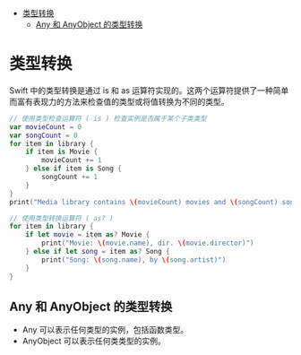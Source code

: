 
<!-- @import "[TOC]" {cmd="toc" depthFrom=1 depthTo=6 orderedList=false} -->

<!-- code_chunk_output -->

- [类型转换](#类型转换)
  - [Any 和 AnyObject 的类型转换](#any-和-anyobject-的类型转换)

<!-- /code_chunk_output -->

# 类型转换

Swift 中的类型转换是通过 is 和 as 运算符实现的。这两个运算符提供了一种简单而富有表现力的方法来检查值的类型或将值转换为不同的类型。

```swift
// 使用类型检查运算符 ( is ) 检查实例是否属于某个子类类型
var movieCount = 0
var songCount = 0
for item in library {
    if item is Movie {
        movieCount += 1
    } else if item is Song {
        songCount += 1
    }
}
print("Media library contains \(movieCount) movies and \(songCount) songs")
```

```swift
// 使用类型转换运算符 ( as? ) 
for item in library {
    if let movie = item as? Movie {
        print("Movie: \(movie.name), dir. \(movie.director)")
    } else if let song = item as? Song {
        print("Song: \(song.name), by \(song.artist)")
    }
}
```

## Any 和 AnyObject 的类型转换

- Any 可以表示任何类型的实例，包括函数类型。
- AnyObject 可以表示任何类类型的实例。

```swift

```
